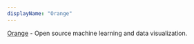 ```yaml
---
displayName: "Orange"
---
```


[Orange](https://orangedatamining.com/) - Open source machine learning and data visualization.